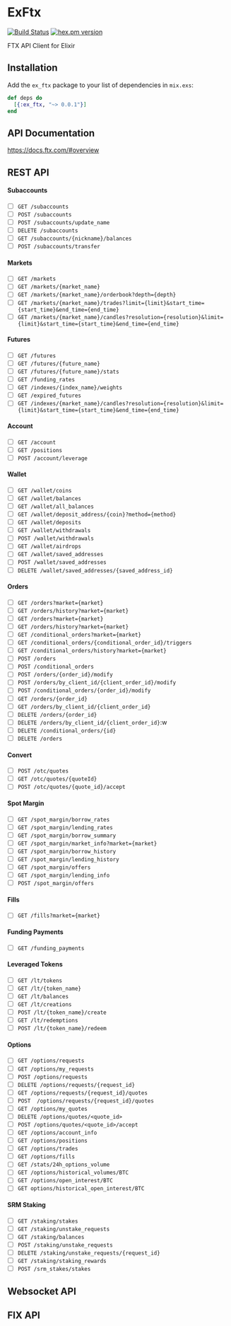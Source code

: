 # ExFtx

[![Build Status](https://github.com/fremantle-capital/ex_ftx/workflows/test/badge.svg?branch=master)](https://github.com/fremantle-capital/ex_ftx/actions?query=workflow%3Atest)
[![hex.pm version](https://img.shields.io/hexpm/v/ex_ftx.svg?style=flat)](https://hex.pm/packages/ex_ftx)

FTX API Client for Elixir

## Installation

Add the `ex_ftx` package to your list of dependencies in `mix.exs`:

```elixir
def deps do
  [{:ex_ftx, "~> 0.0.1"}]
end
```

## API Documentation

https://docs.ftx.com/#overview

## REST API

#### Subaccounts

- [ ] `GET /subaccounts`
- [ ] `POST /subaccounts`
- [ ] `POST /subaccounts/update_name`
- [ ] `DELETE /subaccounts`
- [ ] `GET /subaccounts/{nickname}/balances`
- [ ] `POST /subaccounts/transfer`

#### Markets

- [ ] `GET /markets`
- [ ] `GET /markets/{market_name}`
- [ ] `GET /markets/{market_name}/orderbook?depth={depth}`
- [ ] `GET /markets/{market_name}/trades?limit={limit}&start_time={start_time}&end_time={end_time}`
- [ ] `GET /markets/{market_name}/candles?resolution={resolution}&limit={limit}&start_time={start_time}&end_time={end_time}`

#### Futures

- [ ] `GET /futures`
- [ ] `GET /futures/{future_name}`
- [ ] `GET /futures/{future_name}/stats`
- [ ] `GET /funding_rates`
- [ ] `GET /indexes/{index_name}/weights`
- [ ] `GET /expired_futures`
- [ ] `GET /indexes/{market_name}/candles?resolution={resolution}&limit={limit}&start_time={start_time}&end_time={end_time}`

#### Account

- [ ] `GET /account`
- [ ] `GET /positions`
- [ ] `POST /account/leverage`

#### Wallet

- [ ] `GET /wallet/coins`
- [ ] `GET /wallet/balances`
- [ ] `GET /wallet/all_balances`
- [ ] `GET /wallet/deposit_address/{coin}?method={method}`
- [ ] `GET /wallet/deposits`
- [ ] `GET /wallet/withdrawals`
- [ ] `POST /wallet/withdrawals`
- [ ] `GET /wallet/airdrops`
- [ ] `GET /wallet/saved_addresses`
- [ ] `POST /wallet/saved_addresses`
- [ ] `DELETE /wallet/saved_addresses/{saved_address_id}`

#### Orders

- [ ] `GET /orders?market={market}`
- [ ] `GET /orders/history?market={market}`
- [ ] `GET /orders?market={market}`
- [ ] `GET /orders/history?market={market}`
- [ ] `GET /conditional_orders?market={market}`
- [ ] `GET /conditional_orders/{conditional_order_id}/triggers`
- [ ] `GET /conditional_orders/history?market={market}`
- [ ] `POST /orders`
- [ ] `POST /conditional_orders`
- [ ] `POST /orders/{order_id}/modify`
- [ ] `POST /orders/by_client_id/{client_order_id}/modify`
- [ ] `POST /conditional_orders/{order_id}/modify`
- [ ] `GET /orders/{order_id}`
- [ ] `GET /orders/by_client_id/{client_order_id}`
- [ ] `DELETE /orders/{order_id}`
- [ ] `DELETE /orders/by_client_id/{client_order_id}`:w
- [ ] `DELETE /conditional_orders/{id}`
- [ ] `DELETE /orders`

#### Convert

- [ ] `POST /otc/quotes`
- [ ] `GET /otc/quotes/{quoteId}`
- [ ] `POST /otc/quotes/{quote_id}/accept`

#### Spot Margin

- [ ] `GET /spot_margin/borrow_rates`
- [ ] `GET /spot_margin/lending_rates`
- [ ] `GET /spot_margin/borrow_summary`
- [ ] `GET /spot_margin/market_info?market={market}`
- [ ] `GET /spot_margin/borrow_history`
- [ ] `GET /spot_margin/lending_history`
- [ ] `GET /spot_margin/offers`
- [ ] `GET /spot_margin/lending_info`
- [ ] `POST /spot_margin/offers`

#### Fills

- [ ] `GET /fills?market={market}`

#### Funding Payments

- [ ] `GET /funding_payments`

#### Leveraged Tokens

- [ ] `GET /lt/tokens`
- [ ] `GET /lt/{token_name}`
- [ ] `GET /lt/balances`
- [ ] `GET /lt/creations`
- [ ] `POST /lt/{token_name}/create`
- [ ] `GET /lt/redemptions`
- [ ] `POST /lt/{token_name}/redeem`

#### Options

- [ ] `GET /options/requests`
- [ ] `GET /options/my_requests`
- [ ] `POST /options/requests`
- [ ] `DELETE /options/requests/{request_id}`
- [ ] `GET /options/requests/{request_id}/quotes`
- [ ] `POST  /options/requests/{request_id}/quotes`
- [ ] `GET /options/my_quotes`
- [ ] `DELETE /options/quotes/<quote_id>`
- [ ] `POST /options/quotes/<quote_id>/accept`
- [ ] `GET /options/account_info`
- [ ] `GET /options/positions`
- [ ] `GET /options/trades`
- [ ] `GET /options/fills`
- [ ] `GET /stats/24h_options_volume`
- [ ] `GET /options/historical_volumes/BTC`
- [ ] `GET /options/open_interest/BTC`
- [ ] `GET options/historical_open_interest/BTC`

#### SRM Staking

- [ ] `GET /staking/stakes`
- [ ] `GET /staking/unstake_requests`
- [ ] `GET /staking/balances`
- [ ] `POST /staking/unstake_requests`
- [ ] `DELETE /staking/unstake_requests/{request_id}`
- [ ] `GET /staking/staking_rewards`
- [ ] `POST /srm_stakes/stakes`

## Websocket API

## FIX API

